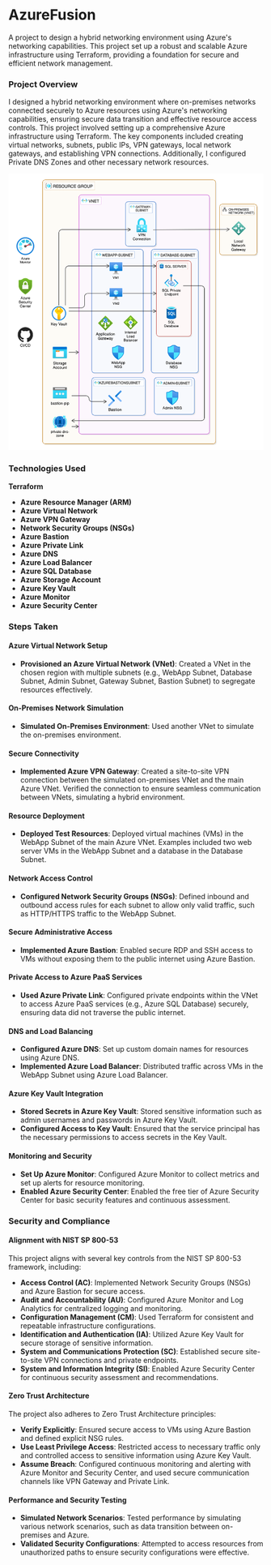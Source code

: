 # AzureFusion
A project to design a hybrid networking environment using Azure's networking capabilities. This project set up a robust and scalable Azure infrastructure using Terraform, providing a foundation for secure and efficient network management.

### Project Overview

I designed a hybrid networking environment where on-premises networks connected securely to Azure resources using Azure's networking capabilities, ensuring secure data transition and effective resource access controls. This project involved setting up a comprehensive Azure infrastructure using Terraform. The key components included creating virtual networks, subnets, public IPs, VPN gateways, local network gateways, and establishing VPN connections. Additionally, I configured Private DNS Zones and other necessary network resources.

![AzureFusion Architecture](images/AzureFusionDiagram.png)

### Technologies Used

**Terraform**
- **Azure Resource Manager (ARM)**
- **Azure Virtual Network**
- **Azure VPN Gateway**
- **Network Security Groups (NSGs)**
- **Azure Bastion**
- **Azure Private Link**
- **Azure DNS**
- **Azure Load Balancer**
- **Azure SQL Database**
- **Azure Storage Account**
- **Azure Key Vault**
- **Azure Monitor**
- **Azure Security Center**

### Steps Taken

#### Azure Virtual Network Setup

- **Provisioned an Azure Virtual Network (VNet)**: Created a VNet in the chosen region with multiple subnets (e.g., WebApp Subnet, Database Subnet, Admin Subnet, Gateway Subnet, Bastion Subnet) to segregate resources effectively.

#### On-Premises Network Simulation

- **Simulated On-Premises Environment**: Used another VNet to simulate the on-premises environment.

#### Secure Connectivity

- **Implemented Azure VPN Gateway**: Created a site-to-site VPN connection between the simulated on-premises VNet and the main Azure VNet. Verified the connection to ensure seamless communication between VNets, simulating a hybrid environment.

#### Resource Deployment

- **Deployed Test Resources**: Deployed virtual machines (VMs) in the WebApp Subnet of the main Azure VNet. Examples included two web server VMs in the WebApp Subnet and a database in the Database Subnet.

#### Network Access Control

- **Configured Network Security Groups (NSGs)**: Defined inbound and outbound access rules for each subnet to allow only valid traffic, such as HTTP/HTTPS traffic to the WebApp Subnet.

#### Secure Administrative Access

- **Implemented Azure Bastion**: Enabled secure RDP and SSH access to VMs without exposing them to the public internet using Azure Bastion.

#### Private Access to Azure PaaS Services

- **Used Azure Private Link**: Configured private endpoints within the VNet to access Azure PaaS services (e.g., Azure SQL Database) securely, ensuring data did not traverse the public internet.

#### DNS and Load Balancing

- **Configured Azure DNS**: Set up custom domain names for resources using Azure DNS.
- **Implemented Azure Load Balancer**: Distributed traffic across VMs in the WebApp Subnet using Azure Load Balancer.

#### Azure Key Vault Integration

- **Stored Secrets in Azure Key Vault**: Stored sensitive information such as admin usernames and passwords in Azure Key Vault.
- **Configured Access to Key Vault**: Ensured that the service principal has the necessary permissions to access secrets in the Key Vault.

#### Monitoring and Security

- **Set Up Azure Monitor**: Configured Azure Monitor to collect metrics and set up alerts for resource monitoring.
- **Enabled Azure Security Center**: Enabled the free tier of Azure Security Center for basic security features and continuous assessment.

### Security and Compliance

#### Alignment with NIST SP 800-53

This project aligns with several key controls from the NIST SP 800-53 framework, including:

- **Access Control (AC)**: Implemented Network Security Groups (NSGs) and Azure Bastion for secure access.
- **Audit and Accountability (AU)**: Configured Azure Monitor and Log Analytics for centralized logging and monitoring.
- **Configuration Management (CM)**: Used Terraform for consistent and repeatable infrastructure configurations.
- **Identification and Authentication (IA)**: Utilized Azure Key Vault for secure storage of sensitive information.
- **System and Communications Protection (SC)**: Established secure site-to-site VPN connections and private endpoints.
- **System and Information Integrity (SI)**: Enabled Azure Security Center for continuous security assessment and recommendations.

#### Zero Trust Architecture

The project also adheres to Zero Trust Architecture principles:

- **Verify Explicitly**: Ensured secure access to VMs using Azure Bastion and defined explicit NSG rules.
- **Use Least Privilege Access**: Restricted access to necessary traffic only and controlled access to sensitive information using Azure Key Vault.
- **Assume Breach**: Configured continuous monitoring and alerting with Azure Monitor and Security Center, and used secure communication channels like VPN Gateway and Private Link.

#### Performance and Security Testing

- **Simulated Network Scenarios**: Tested performance by simulating various network scenarios, such as data transition between on-premises and Azure.
- **Validated Security Configurations**: Attempted to access resources from unauthorized paths to ensure security configurations were effective.